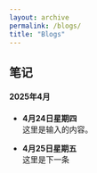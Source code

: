 ```yaml
---
layout: archive
permalink: /blogs/
title: "Blogs"
---
```


## 笔记

#### 2025年4月

- **4月24日星期四**<br>这里是输入的内容。<br><!--注释掉了的部分-->

- **4月25日星期五**<br>这里是下一条

